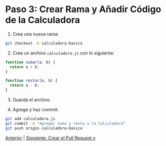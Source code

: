 # Paso 3: Crear Rama y Añadir Código de la Calculadora

1. Crea una nueva rama:

```bash
git checkout -b calculadora-basica
```

2. Crea un archivo `calculadora.js` con lo siguiente:

```javascript
function sumar(a, b) {
  return a + b;
}

function restar(a, b) {
  return a - b;
}
```

3. Guarda el archivo.

4. Agrega y haz commit:

```bash
git add calculadora.js
git commit -m "Agregar suma y resta a la Calculadora"
git push origin calculadora-basica
```

[Anterior](02-clonar-vscode.md) | [Siguiente: Crear el Pull Request »](04-pull-request-basico.md)
